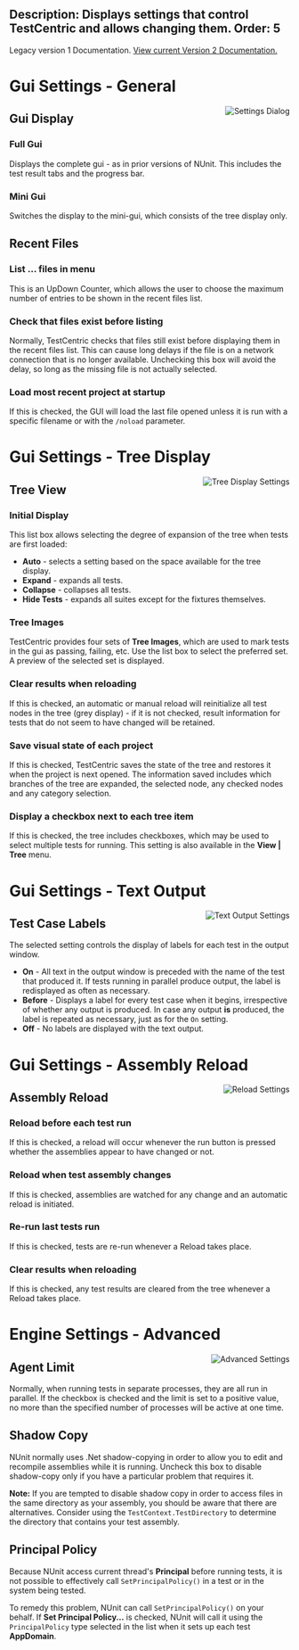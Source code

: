 Description: Displays settings that control TestCentric and allows changing them.
Order: 5
---

<!-- Page-specific styles -->
<style>
  img {float:right; margin-left: 20px; margin-bottom: 20px; max-width: 500px}
</style>

<div class="notice">
    Legacy version 1 Documentation. <a href="/testcentric-gui">View current Version 2 Documentation.</a>
</div>

# Gui Settings - General

![Settings Dialog](/testcentric-gui/img/generalSettings.png)

## Gui Display

### Full Gui
Displays the complete gui - as in prior versions of NUnit. This includes the
test result tabs and the progress bar.

### Mini Gui
Switches the display to the mini-gui, which consists of the tree display only.

## Recent Files

### List ... files in menu
This is an UpDown Counter, which allows the user to choose the maximum number
of entries to be shown in the recent files list.

### Check that files exist before listing
Normally, TestCentric checks that files still exist before
displaying them in the recent files list. This can cause long delays if the
file is on a network connection that is no longer available. Unchecking
this box will avoid the delay, so long as the missing file is not actually selected.

### Load most recent project at startup
If this is checked, the GUI will load the
last file opened unless it is run with a specific filename or with the
`/noload` parameter.

<!-- Gui Settings - Tree Display -->

# Gui Settings - Tree Display

![Tree Display Settings](/testcentric-gui/img/treeDisplaySettings.png)

## Tree View

### Initial Display
This list box allows selecting the degree of expansion of the tree when tests are first loaded:
* **Auto** - selects a setting based on the space available for the tree display.
* **Expand** - expands all tests.
* **Collapse** - collapses all tests.
* **Hide Tests** - expands all suites except for the fixtures themselves.

### Tree Images
TestCentric provides four sets of <b>Tree Images</b>, which are used to mark tests in
the gui as passing, failing, etc. Use the list box to select the preferred set.
A preview of the selected set is displayed.

### Clear results when reloading
If this is checked, an automatic or manual reload will reinitialize all
test nodes in the tree (grey display) - if it is not checked, result information for tests that do
not seem to have changed will be retained.

### Save visual state of each project
If this is checked, TestCentric saves the state of the tree
and restores it when the project is next opened. The information saved includes which
branches of the tree are expanded, the selected node, any checked nodes and any
category selection.

### Display a checkbox next to each tree item
If this is checked, the tree includes checkboxes, which may
be used to select multiple tests for running. This setting is also available
in the **View | Tree** menu.

<!-- Gui Settings - Text Output -->

# Gui Settings - Text Output

![Text Output Settings](/testcentric-gui/img/textOutputSettings.png)

## Test Case Labels

The selected setting controls the display of labels for each test in the output window.
* **On** - All text in the output window is preceded with the name
of the test that produced it. If tests running in parallel produce output, the label is
redisplayed as often as necessary.
* **Before** - Displays a label for every test case when it begins, irrespective of whether
any output is produced. In case any output __is__ produced, the label is repeated as
necessary, just as for the `On` setting.
* **Off** - No labels are displayed with the text output.

<!-- Gui Settings - Assembly Reload -->

# Gui Settings - Assembly Reload

![Reload Settings](/testcentric-gui/img/assemblyReloadSettings.png)

## Assembly Reload

### Reload before each test run
If this is checked, a reload will occur whenever the run button is
pressed whether the assemblies appear to have changed or not.

### Reload when test assembly changes
If this is checked, assemblies are watched for any change and
an automatic reload is initiated.

### Re-run last tests run
If this is checked, tests are re-run whenever a Reload takes place.

### Clear results when reloading
If this is checked, any test results are cleared from the tree whenever a Reload takes place.

<!-- Engine Settings - Advanced -->

# Engine Settings - Advanced

![Advanced Settings](/testcentric-gui/img/advancedSettings.png)

## Agent Limit

Normally, when running tests in separate processes, they are all run in parallel.
If the checkbox is checked and the limit is set to a positive value, no more than
the specified number of processes will be active at one time.

## Shadow Copy

NUnit normally uses .Net shadow-copying in order to allow you to edit
and recompile assemblies while it is running. Uncheck this box to disable
shadow-copy only if you have a particular problem that requires it.

**Note:** If you are tempted to disable shadow copy in order to access
files in the same directory as your assembly, you should be aware that there
are alternatives. Consider using the `TestContext.TestDirectory` to determine
the directory that contains your test assembly.

## Principal Policy

Because NUnit access current thread's **Principal** before running tests,
it is not possible to effectively call `SetPrincipalPolicy()` in a test or
in the system being tested.

To remedy this problem, NUnit can call `SetPrincipalPolicy()` on your
behalf. If **Set Principal Policy...** is checked, NUnit will call it
using the `PrincipalPolicy` type selected in the list when it sets up
each test **AppDomain**.
